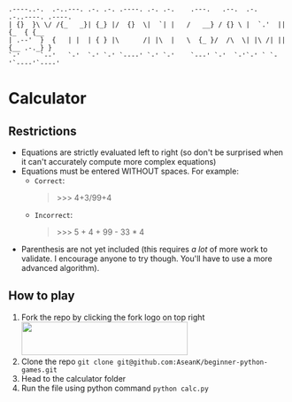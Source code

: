 ```
.----..-.  .-..---. .-. .-. .----. .-. .-.    .---.   .--.  .-.   .-..----. .----.
| {}  }\ \/ /{_   _}| {_} |/  {}  \|  `| |   /   __} / {} \ |  `.'  || {_  { {__  
| .--'  }  {   | |  | { } |\      /| |\  |   \  {_ }/  /\  \| |\ /| || {__ .-._} }
`-'     `--'   `-'  `-' `-' `----' `-' `-'    `---' `-'  `-'`-' ` `-'`----'`----' 
```

# Calculator

## Restrictions

- Equations are strictly evaluated left to right (so don't be surprised when it can't accurately compute more complex equations)
- Equations must be entered WITHOUT spaces. For example:
    - `Correct`: 
        >\>\>\> 4+3/99+4 
    - `Incorrect`:
        >\>\>\> 5 + 4 + 99 - 33 * 4
- Parenthesis are not yet included (this requires _a lot_ of more work to validate. I encourage anyone to try though. You'll have to use a more advanced algorithm).

## How to play

1. Fork the repo by clicking the fork logo on top right <img src="../images/fork.png" width="300" height="60">
2. Clone the repo `git clone git@github.com:AseanK/beginner-python-games.git`
3. Head to the calculator folder
4. Run the file using python command `python calc.py`